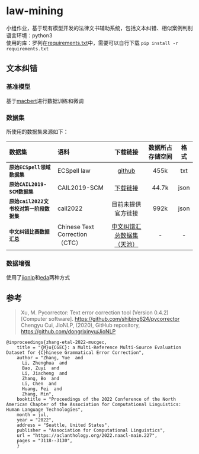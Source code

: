 # law-mining

小组作业，基于现有模型开发的法律文书辅助系统，包括文本纠错、相似案例判别 <br>
语言环境：python3<br>
使用的库：罗列在[requirements.txt](law-mining/requirements.txt)中，需要可以自行下载
```pip install -r requirements.txt```

## 文本纠错
### 基准模型
基于[macbert](https://github.com/shibing624/pycorrector/pycorrector/macbert)进行数据训练和微调<br>

### 数据集
所使用的数据集来源如下：<br>

| 数据集 | 语料 | 下载链接 | 数据所占存储空间 | 格式 |
| :------- | :--------- | :---------: | :---------: | :---------: |
| **`原始ECSpell领域数据集`** | ECSpell law| [github](https://github.com/Aopolin-Lv/ECSpell)| 455k | txt |
| **`原始CAIL2019-SCM数据集`** | CAIL2019-SCM | [下载链接](https://cail.oss-cn-qingdao.aliyuncs.com/cail2019/CAIL2019-SCM.zip)| 44.7k | json |
| **`原始cail2022文书校对第一阶段数据集`** | cail2022| 目前未提供官方链接 | 992k | json |
| **`中文纠错比赛数据汇总`** | Chinese Text Correction（CTC） | [中文纠错汇总数据集（天池）](https://tianchi.aliyun.com/dataset/138195) | - | - |

### 数据增强
使用了[jionlp](https://github.com/dongrixinyu/JioNLP)和[eda](https://github.com/zhanlaoban/EDA_NLP_for_Chinese)两种方式

## 参考
> Xu, M. Pycorrector: Text error correction tool (Version 0.4.2) [Computer software]. https://github.com/shibing624/pycorrector
> Chengyu Cui, JioNLP, (2020), GitHub repository, https://github.com/dongrixinyu/JioNLP
```
@inproceedings{zhang-etal-2022-mucgec,
    title = "{M}u{CGEC}: a Multi-Reference Multi-Source Evaluation Dataset for {C}hinese Grammatical Error Correction",
    author = "Zhang, Yue  and
      Li, Zhenghua  and
      Bao, Zuyi  and
      Li, Jiacheng  and
      Zhang, Bo  and
      Li, Chen  and
      Huang, Fei  and
      Zhang, Min",
    booktitle = "Proceedings of the 2022 Conference of the North American Chapter of the Association for Computational Linguistics: Human Language Technologies",
    month = jul,
    year = "2022",
    address = "Seattle, United States",
    publisher = "Association for Computational Linguistics",
    url = "https://aclanthology.org/2022.naacl-main.227",
    pages = "3118--3130",
    }
  ```
